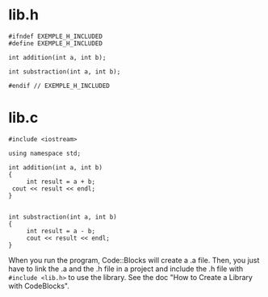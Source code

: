 # lib.h

	#ifndef EXEMPLE_H_INCLUDED
	#define EXEMPLE_H_INCLUDED

	int addition(int a, int b);

	int substraction(int a, int b);

	#endif // EXEMPLE_H_INCLUDED
	
	
# lib.c

	#include <iostream>

	using namespace std;

	int addition(int a, int b)
	{
    	 int result = a + b;
   	 cout << result << endl;
	}


	int substraction(int a, int b)
	{
    	 int result = a - b;
    	 cout << result << endl;
	}
	

When you run the program, Code::Blocks will create a .a file. Then, you just have to link the .a and the .h file in
a project and include the .h file with ```#include <lib.h>``` to use the library. See the doc "How to Create a Library with CodeBlocks".
